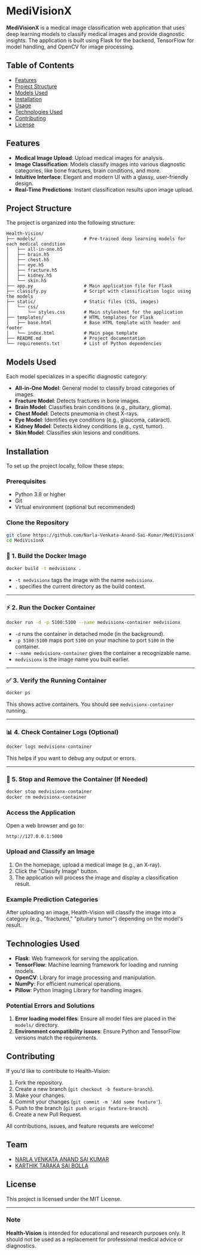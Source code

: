 # MediVisionX

**MediVisionX** is a medical image classification web application that uses deep learning models to classify medical images and provide diagnostic insights. The application is built using Flask for the backend, TensorFlow for model handling, and OpenCV for image processing.

## Table of Contents
- [Features](#features)
- [Project Structure](#project-structure)
- [Models Used](#models-used)
- [Installation](#installation)
- [Usage](#usage)
- [Technologies Used](#technologies-used)
- [Contributing](#contributing)
- [License](#license)

## Features

- **Medical Image Upload**: Upload medical images for analysis.
- **Image Classification**: Models classify images into various diagnostic categories, like bone fractures, brain conditions, and more.
- **Intuitive Interface**: Elegant and modern UI with a glassy, user-friendly design.
- **Real-Time Predictions**: Instant classification results upon image upload.

## Project Structure

The project is organized into the following structure:

```plaintext
Health-Vision/
├── models/                  # Pre-trained deep learning models for each medical condition
│   ├── all-in-one.h5
│   ├── brain.h5
│   ├── chest.h5
│   ├── eye.h5
│   ├── fracture.h5
│   ├── kidney.h5
│   └── skin.h5
├── app.py                   # Main application file for Flask
├── classify.py              # Script with classification logic using the models
├── static/                  # Static files (CSS, images)
│   └── css/
│       └── styles.css       # Main stylesheet for the application
├── templates/               # HTML templates for Flask
│   ├── base.html            # Base HTML template with header and footer
│   └── index.html           # Main page template
├── README.md                # Project documentation
└── requirements.txt         # List of Python dependencies
```

## Models Used

Each model specializes in a specific diagnostic category:
- **All-in-One Model**: General model to classify broad categories of images.
- **Fracture Model**: Detects fractures in bone images.
- **Brain Model**: Classifies brain conditions (e.g., pituitary, glioma).
- **Chest Model**: Detects pneumonia in chest X-rays.
- **Eye Model**: Identifies eye conditions (e.g., glaucoma, cataract).
- **Kidney Model**: Detects kidney conditions (e.g., cyst, tumor).
- **Skin Model**: Classifies skin lesions and conditions.

## Installation

To set up the project locally, follow these steps:

### Prerequisites

- Python 3.8 or higher
- Git
- Virtual environment (optional but recommended)

### Clone the Repository

```bash
git clone https://github.com/Narla-Venkata-Anand-Sai-Kumar/MediVisionX.git
cd MediVisionX
```

### 🚀 **1. Build the Docker Image**  
```bash
docker build -t medvisionx .
```
- `-t medvisionx` tags the image with the name `medvisionx`.
- `.` specifies the current directory as the build context.

---

### ⚡ **2. Run the Docker Container**  
```bash
docker run -d -p 5100:5100 --name medvisionx-container medvisionx
```
- `-d` runs the container in detached mode (in the background).
- `-p 5100:5100` maps port `5100` on your machine to port `5100` in the container.
- `--name medvisionx-container` gives the container a recognizable name.
- `medvisionx` is the image name you built earlier.

---

### ✅ **3. Verify the Running Container**  
```bash
docker ps
```
This shows active containers. You should see `medvisionx-container` running.

---

### 📊 **4. Check Container Logs (Optional)**  
```bash
docker logs medvisionx-container
```
This helps if you want to debug any output or errors.

---

### 🛑 **5. Stop and Remove the Container (If Needed)**  
```bash
docker stop medvisionx-container
docker rm medvisionx-container
```

### Access the Application

Open a web browser and go to:

```plaintext
http://127.0.0.1:5000
```

### Upload and Classify an Image

1. On the homepage, upload a medical image (e.g., an X-ray).
2. Click the "Classify Image" button.
3. The application will process the image and display a classification result.

### Example Prediction Categories

After uploading an image, Health-Vision will classify the image into a category (e.g., "fractured," "pituitary tumor") depending on the model's result.

## Technologies Used

- **Flask**: Web framework for serving the application.
- **TensorFlow**: Machine learning framework for loading and running models.
- **OpenCV**: Library for image processing and manipulation.
- **NumPy**: For efficient numerical operations.
- **Pillow**: Python Imaging Library for handling images.

### Potential Errors and Solutions

1. **Error loading model files**: Ensure all model files are placed in the `models/` directory.
2. **Environment compatibility issues**: Ensure Python and TensorFlow versions match the requirements.

## Contributing

If you'd like to contribute to Health-Vision:

1. Fork the repository.
2. Create a new branch (`git checkout -b feature-branch`).
3. Make your changes.
4. Commit your changes (`git commit -m 'Add some feature'`).
5. Push to the branch (`git push origin feature-branch`).
6. Create a new Pull Request.

All contributions, issues, and feature requests are welcome!

## Team

- [NARLA VENKATA ANAND SAI KUMAR](https://github.com/Narla-Venkata-Anand-Sai-Kumar/)
- [KARTHIK TARAKA SAI BOLLA](https://github.com/karthikbolla)

## License

This project is licensed under the MIT License.

---

### Note
**Health-Vision** is intended for educational and research purposes only. It should not be used as a replacement for professional medical advice or diagnostics.
